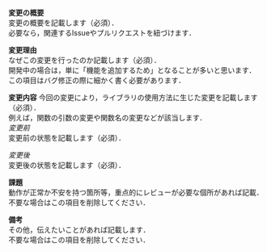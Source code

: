 **変更の概要**  
変更の概要を記載します（必須）．  
必要なら，関連するIssueやプルリクエストを紐づけます．

**変更理由**  
なぜこの変更を行ったのか記載します（必須）．  
開発中の場合は，単に「機能を追加するため」となることが多いと思います．  
この項目はバグ修正の際に細かく書く必要があります．

**変更内容**
今回の変更により，ライブラリの使用方法に生じた変更を記載します（必須）．  
例えば，関数の引数の変更や関数名の変更などが該当します．  
*変更前*  
変更前の状態を記載します（必須）．

*変更後*  
変更後の状態を記載します（必須）．

**課題**  
動作が正常か不安を持つ箇所等，重点的にレビューが必要な個所があれば記載．  
不要な場合はこの項目を削除してください．

**備考**  
その他，伝えたいことがあれば記載します．  
不要な場合はこの項目を削除してください．
